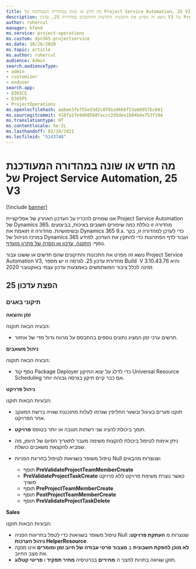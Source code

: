 ```yaml
---
title: מה חדש או שונה במהדורה המעודכנת של Project Service Automation, 25 V3
description: נושא זה מפרט את התכונות החדשות והתיקונים במהדורה 25, עדכון V3 של Project Service Automation.
author: ruhercul
manager: kfend
ms.service: project-operations
ms.custom: dyn365-projectservice
ms.date: 10/26/2020
ms.topic: article
ms.author: ruhercul
audience: Admin
search.audienceType:
- admin
- customizer
- enduser
search.app:
- D365CE
- D365PS
- ProjectOperations
ms.openlocfilehash: aabee3fe755e33d2c0f01a96b6f53a68957bc041
ms.sourcegitcommit: 418fa1fe9d605b8faccc2d5dee1b04b4e753f194
ms.translationtype: HT
ms.contentlocale: he-IL
ms.lasthandoff: 02/10/2021
ms.locfileid: "5143748"
---
```

# <a name="whats-new-or-changed-in-project-service-automation-update-release-25-v3"></a>מה חדש או שונה במהדורה המעודכנת של Project Service Automation, 25 V3

[!include [banner](../includes/psa-now-project-operations.md)]

אנו שמחים להכריז על העדכון האחרון של אפליקציית Project Service Automation של Dynamics 365. מהדורה זו כוללת כמה שיפורים חשובים באיכות, בביצועים ובשימושיות. מהדורה זו תואמת את Dynamics 365 9.x. כדי לעדכן למהדורה זו, בקר במרכז הניהול של Dynamics 365 ועבור לדף הפתרונות כדי להתקין את העדכון. למידע נוסף: [התקנה, עדכון או הסרה של פתרון מועדף](https://docs.microsoft.com/power-platform/admin/install-remove-preferred-solution).

נושא זה מפרט את התכונות והתיקונים שהם חדשים או ששונו עבור Project Service Automation V3, מהדורת עדכון 25. לגרסה זו יש מספר Build ‏ V 3.10.43.76 והיא זמינה לכלל ציבור המשתמשים באמצעות עדכון עצמי באוקטובר 2020.

## <a name="update-release-25"></a>הפצת עדכון 25

### <a name="bug-fixes"></a>תיקוני באגים

**זמן והוצאה**

הבעיה הבאה תוקנה:

- תרשים ערכי זמן המציג נתונים נוספים בהתבסס על מרווח גדול מדי של אחזור.

**ניהול משאבים**

הבעיה הבאה תוקנה:

- נוסף קוד Package Deployer כדי לדלג על יצוא התיקון Universal Resource Scheduling אם כבר קיים תיקון בגרסה גבוהה יותר.

**ניהול פרויקט**

הבעיות הבאות תוקנו:

- תוקנו פערים בעיגול ובשער החליפין שגרמו לעלות מתוכננת שגויה ברשת המעקב אחר הפרויקט.
- תומך ביכולת להציג שני רשתות תגובה או יותר בטופס **פרויקט**.
- ניתן אימות לטיפול ביכולת להקצות משימה מעבר לתאריך הסיום של היומן, מה שמביא להקצאת משאבים כושלת.
- טיפול משופר בשגיאות לטיפול בחריגת הפניות Null שנוצרות מהבאים:

    - תוסף **PreValidateProjectTeamMemberCreate**
    - **PreValidateProjectTaskCreate** כאשר נוצרת משימת פרויקט ללא פרויקט משויך
    - תוסף **PreProjectTeamMemberCreate**
    - תוסף **PostProjectTeamMemberCreate**
    - תוסף **PreValidateProjectTaskDelete**

**Sales**

הבעיות הבאות תוקנו:

- טיפול משופר בשגיאות כדי לטפל בחריגות הפניה Null שנוצרות מ **העתקת פרויקט: ניהול הערכות HelperResource**.
- **לא מוכן להפקת חשבונית** ב **מצבור פרטי עבודה של חיוב זמן ומומרים** אינו מנקה את מצב החיוב.
- תוקן שגיאה בתויות לחצני ה **מחירים** בכרטיסיה **מחיר תפקיד** ו **פריטי קטלוג**.
